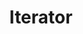 ---
layout: default
title: Iterator
modified:
categories: behavioral
excerpt:
tags: []
image:
  feature:
  teaser: nav/400X250.png
  thumb:
---